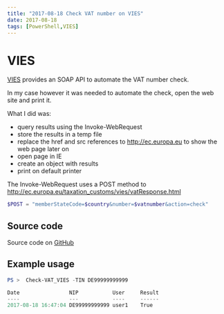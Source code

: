 ```yaml
---
title: "2017-08-18 Check VAT number on VIES"
date: 2017-08-18
tags: [PowerShell,VIES]
---
```


# VIES
[VIES](http://ec.europa.eu/taxation_customs/vies/) provides an SOAP API to automate the VAT number check.

In my case however it was needed to automate the check, open the web site and print it.

What I did was:
* query results using the Invoke-WebRequest
* store the results in a temp file
* replace the href and src references to http://ec.europa.eu to show the web page later on
* open page in IE
* create an object with results
* print on default printer

The Invoke-WebRequest uses a POST method to http://ec.europa.eu/taxation_customs/vies/vatResponse.html
```powershell
$POST = "memberStateCode=$country&number=$vatnumber&action=check"
```
## Source code
Source code on [GitHub](https://github.com/amnich/Check-VAT_VIES)

## Example usage
```powershell
PS >  Check-VAT_VIES -TIN DE99999999999

Date                NIP           User     Result
----                ---           ----     ------
2017-08-18 16:47:04 DE99999999999 user1    True
```
